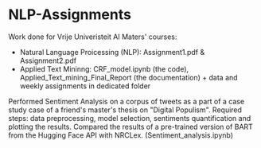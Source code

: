 # NLP-Assignments

Work done for Vrije Univeristeit AI Maters' courses:
- Natural Language Proicessing (NLP): Assignment1.pdf & Assignment2.pdf
- Applied Text Mininng: CRF_model.ipynb (the code), Applied_Text_mining_Final_Report (the documentation) + data and weekly assignments in dedicated folder 

Performed Sentiment Analysis on a corpus of tweets as a part of a case study case of a friend's master's thesis on "Digital Populism". Required steps: data preprocessing, model selection, sentiments quantification and plotting the results. Compared the results of a pre-trained version of BART from the Hugging Face API with NRCLex. (Sentiment_analysis.ipynb)
